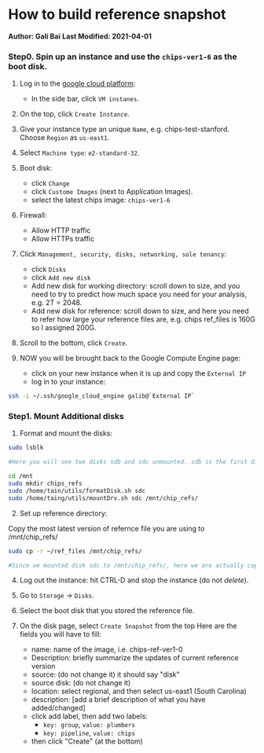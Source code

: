 # How to build reference snapshot
**Author: Gali Bai**
**Last Modified: 2021-04-01**

### Step0. Spin up an instance and use the `chips-ver1-6` as the boot disk.

1. Log in to the [google cloud platform](https://console.cloud.google.com/):
      - In the side bar, click `VM instanes`.

2. On the top, click `Create Instance`.

3. Give your instance type an unique `Name`, e.g. chips-test-stanford. Choose `Region` as `us-east1`.

4. Select `Machine type`: `e2-standard-32`.

5. Boot disk:
      - click `Change`
      - click `Custome Images` (next to Application Images).
      - select the latest chips image: `chips-ver1-6`

6. Firewall:
      - Allow HTTP traffic
      - Allow HTTPs traffic

7. Click `Management, security, disks, networking, sole tenancy`:
      - click `Disks`
      - click `Add new disk`
      - Add new disk for working directory: scroll down to size, and you need to try to predict
      how much space you need for your analysis, e.g. 2T = 2048.
      - Add new disk for reference: scroll down to size, and here you need to refer how large
      your reference files are, e.g. chips ref_files is 160G so I assigned 200G.

8. Scroll to the bottom, click `Create`.

9. NOW you will be brought back to the Google Compute Engine page:

   - click on your new instance when it is up and copy the `External IP`
   - log in to your instance:

```bash
ssh -i ~/.ssh/google_cloud_engine galib@`External IP`

```

### Step1. Mount Additional disks

1. Format and mount the disks:

```bash
sudo lsblk

#Here you will see two disks sdb and sdc unmounted. sdb is the first disk attached, which is for running chips. sdc is the second attached disk, we will store reference file here later.
```

```bash
cd /mnt
sudo mkdir chips_refs
sudo /home/tain/utils/formatDisk.sh sdc
sudo /home/taing/utils/mountDrv.sh sdc /mnt/chip_refs/
```

2. Set up reference directory:

Copy the most latest version of refernce file you are using to /mnt/chip_refs/

```bash
sudo cp -r ~/ref_files /mnt/chip_refs/

#Since we mounted disk sdc to /mnt/chip_refs/, here we are actually copying the reference file to the second disk.
```

4. Log out the instance: hit CTRL-D and stop the instance (do not *delete*).

5. Go to `Storage` -> `Disks`.

6. Select the boot disk that you stored the reference file.

4. On the disk page, select `Create Snapshot` from the top
Here are the fields you will have to fill:
    - name: name of the image, i.e. chips-ref-ver1-0
    - Description: briefly summarize the updates of current reference version
    - source: (do not change it) it should say "disk"
    - source disk: (do not change it)
    - location: select regional, and then select us-east1 (South Carolina)
    - description: [add a brief description of what you have added/changed]
    - click add label, then add two labels:
        - `key: group`, `value: plumbers`
        - `key: pipeline`, `value: chips`
    - then click "Create" (at the bottom)
